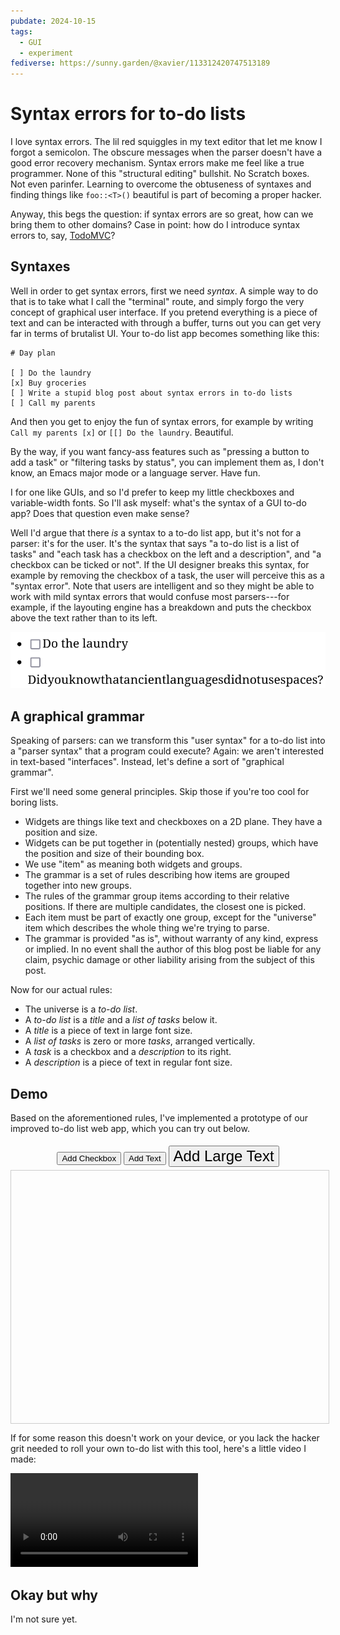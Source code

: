 ```yaml
---
pubdate: 2024-10-15
tags:
  - GUI
  - experiment
fediverse: https://sunny.garden/@xavier/113312420747513189
---
```


# Syntax errors for to-do lists

<script src="todo.js"></script>

I love syntax errors. The lil red squiggles in my text editor that let me know I forgot a semicolon. The obscure messages when the parser doesn't have a good error recovery mechanism. Syntax errors make me feel like a true programmer. None of this "structural editing" bullshit. No Scratch boxes. Not even parinfer. Learning to overcome the obtuseness of syntaxes and finding things like `foo::<T>()` beautiful is part of becoming a proper hacker.

Anyway, this begs the question: if syntax errors are so great, how can we bring them to other domains? Case in point: how do I introduce syntax errors to, say, [TodoMVC](https://todomvc.com/)?

## Syntaxes

Well in order to get syntax errors, first we need _syntax_. A simple way to do that is to take what I call the "terminal" route, and simply forgo the very concept of graphical user interface. If you pretend everything is a piece of text and can be interacted with through a buffer, turns out you can get very far in terms of brutalist UI. Your to-do list app becomes something like this:

```
# Day plan

[ ] Do the laundry
[x] Buy groceries
[ ] Write a stupid blog post about syntax errors in to-do lists
[ ] Call my parents
```

And then you get to enjoy the fun of syntax errors, for example by writing `Call my parents [x]` or `[[] Do the laundry`. Beautiful.

By the way, if you want fancy-ass features such as "pressing a button to add a task" or "filtering tasks by status", you can implement them as, I don't know, an Emacs major mode or a language server. Have fun.

I for one like GUIs, and so I'd prefer to keep my little checkboxes and variable-width fonts. So I'll ask myself: what's the syntax of a GUI to-do app? Does that question even make sense?

Well I'd argue that there _is_ a syntax to a to-do list app, but it's not for a parser: it's for the user. It's the syntax that says "a to-do list is a list of tasks" and "each task has a checkbox on the left and a description", and "a checkbox can be ticked or not". If the UI designer breaks this syntax, for example by removing the checkbox of a task, the user will perceive this as a "syntax error". Note that users are intelligent and so they might be able to work with mild syntax errors that would confuse most parsers---for example, if the layouting engine has a breakdown and puts the checkbox above the text rather than to its left.

![A to-do list in which a checkbox is above its text because the text has overflown.](bad-layout.png)

## A graphical grammar

Speaking of parsers: can we transform this "user syntax" for a to-do list into a "parser syntax" that a program could execute? Again: we aren't interested in text-based "interfaces". Instead, let's define a sort of "graphical grammar".

First we'll need some general principles. Skip those if you're too cool for boring lists.

- Widgets are things like text and checkboxes on a 2D plane. They have a position and size.
- Widgets can be put together in (potentially nested) groups, which have the position and size of their bounding box.
- We use "item" as meaning both widgets and groups.
- The grammar is a set of rules describing how items are grouped together into new groups.
- The rules of the grammar group items according to their relative positions. If there are multiple candidates, the closest one is picked.
- Each item must be part of exactly one group, except for the "universe" item which describes the whole thing we're trying to parse.
- The grammar is provided "as is", without warranty of any kind, express or implied. In no event shall the author of this blog post be liable for any claim, psychic damage or other liability arising from the subject of this post.

Now for our actual rules:

- The universe is a _to-do list_.
- A _to-do list_ is a _title_ and a _list of tasks_ below it.
- A _title_ is a piece of text in large font size.
- A _list of tasks_ is zero or more _tasks_, arranged vertically.
- A _task_ is a checkbox and a _description_ to its right.
- A _description_ is a piece of text in regular font size.

## Demo

Based on the aforementioned rules, I've implemented a prototype of our improved to-do list web app, which you can try out below.

<div style="text-align: center; padding: 5px;">
  <button onclick="addCheckboxElement()">Add Checkbox</button>
  <button onclick="addTextElement('16px')">Add Text</button>
  <button onclick="addTextElement('24px')" style="font-size: 24px;">Add Large Text</button>
</div>

<div id="universe"></div>

If for some reason this doesn't work on your device, or you lack the hacker grit needed to roll your own to-do list with this tool, here's a little video I made:

![](demo.webm)

## Okay but why

I'm not sure yet.

<style>
  .widget {
    position: absolute;
    cursor: grab;
    padding: 5px;
  }

  .widget:hover {
    border: 1px solid #ccc;
    padding: 4.5px;
    background-color: #f9f9f9;
  }

  .checked {
    text-decoration: line-through;
    color: #888;
  }

  #universe {
    position: relative;
    border: 1px solid #ccc;
    height: 400px;
    width: 100%;
    padding: 2px;
  }

  [data-error]::after {
    content: attr(data-error);
    font-size: 0.8em;
    background-color: white;
    opacity: 0.9;
    padding: 5px;
    border: 2px dashed red;
    z-index: 1;
  }

  #universe[data-error]::after {
    position: absolute;
    right: 0;
    top: 0;
  }

  .widget[data-error]::after {
    position: absolute;
    left: 0;
    top: 100%;
    min-width: 100px;
  }
</style>
